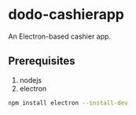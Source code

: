 # dodo-cashierapp
An Electron-based cashier app.


## Prerequisites

1. nodejs
1. electron

```bash
npm install electron --install-dev
```